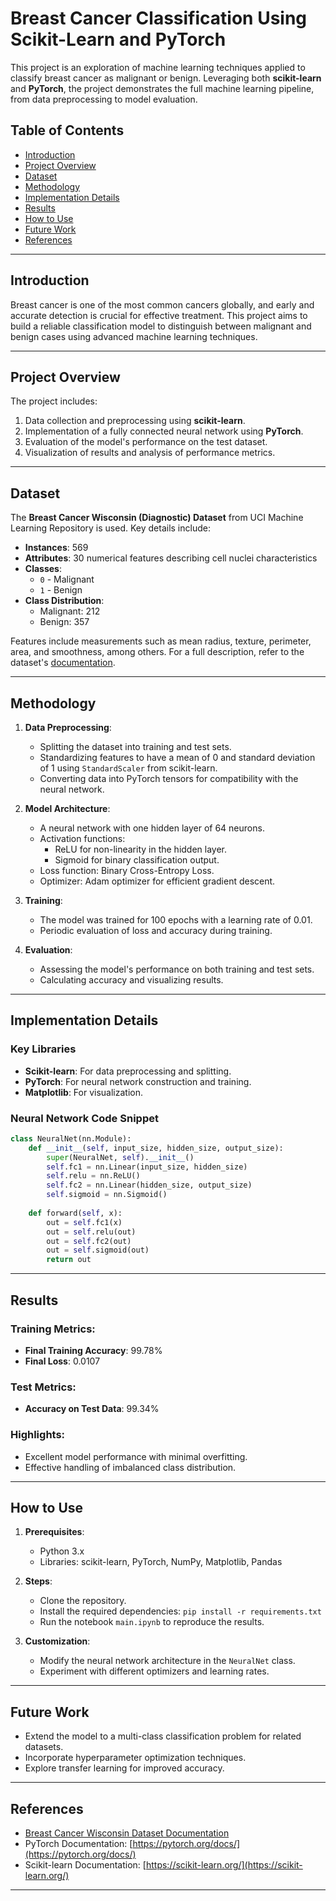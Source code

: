 # Breast Cancer Classification Using Scikit-Learn and PyTorch

This project is an exploration of machine learning techniques applied to classify breast cancer as malignant or benign. Leveraging both **scikit-learn** and **PyTorch**, the project demonstrates the full machine learning pipeline, from data preprocessing to model evaluation.

## Table of Contents
- [Introduction](#introduction)
- [Project Overview](#project-overview)
- [Dataset](#dataset)
- [Methodology](#methodology)
- [Implementation Details](#implementation-details)
- [Results](#results)
- [How to Use](#how-to-use)
- [Future Work](#future-work)
- [References](#references)

---

## Introduction
Breast cancer is one of the most common cancers globally, and early and accurate detection is crucial for effective treatment. This project aims to build a reliable classification model to distinguish between malignant and benign cases using advanced machine learning techniques.

---

## Project Overview
The project includes:
1. Data collection and preprocessing using **scikit-learn**.
2. Implementation of a fully connected neural network using **PyTorch**.
3. Evaluation of the model's performance on the test dataset.
4. Visualization of results and analysis of performance metrics.

---

## Dataset
The **Breast Cancer Wisconsin (Diagnostic) Dataset** from UCI Machine Learning Repository is used. Key details include:
- **Instances**: 569
- **Attributes**: 30 numerical features describing cell nuclei characteristics
- **Classes**: 
  - `0` - Malignant
  - `1` - Benign
- **Class Distribution**: 
  - Malignant: 212
  - Benign: 357

Features include measurements such as mean radius, texture, perimeter, area, and smoothness, among others. For a full description, refer to the dataset's [documentation](https://goo.gl/U2Uwz2).

---

## Methodology
1. **Data Preprocessing**:
   - Splitting the dataset into training and test sets.
   - Standardizing features to have a mean of 0 and standard deviation of 1 using `StandardScaler` from scikit-learn.
   - Converting data into PyTorch tensors for compatibility with the neural network.

2. **Model Architecture**:
   - A neural network with one hidden layer of 64 neurons.
   - Activation functions:
     - ReLU for non-linearity in the hidden layer.
     - Sigmoid for binary classification output.
   - Loss function: Binary Cross-Entropy Loss.
   - Optimizer: Adam optimizer for efficient gradient descent.

3. **Training**:
   - The model was trained for 100 epochs with a learning rate of 0.01.
   - Periodic evaluation of loss and accuracy during training.

4. **Evaluation**:
   - Assessing the model's performance on both training and test sets.
   - Calculating accuracy and visualizing results.

---

## Implementation Details
### Key Libraries
- **Scikit-learn**: For data preprocessing and splitting.
- **PyTorch**: For neural network construction and training.
- **Matplotlib**: For visualization.

### Neural Network Code Snippet
```python
class NeuralNet(nn.Module):
    def __init__(self, input_size, hidden_size, output_size):
        super(NeuralNet, self).__init__()
        self.fc1 = nn.Linear(input_size, hidden_size)
        self.relu = nn.ReLU()
        self.fc2 = nn.Linear(hidden_size, output_size)
        self.sigmoid = nn.Sigmoid()
        
    def forward(self, x):
        out = self.fc1(x)
        out = self.relu(out)
        out = self.fc2(out)
        out = self.sigmoid(out)
        return out
```

---

## Results
### Training Metrics:
- **Final Training Accuracy**: 99.78%
- **Final Loss**: 0.0107

### Test Metrics:
- **Accuracy on Test Data**: 99.34%

### Highlights:
- Excellent model performance with minimal overfitting.
- Effective handling of imbalanced class distribution.

---

## How to Use
1. **Prerequisites**:
   - Python 3.x
   - Libraries: scikit-learn, PyTorch, NumPy, Matplotlib, Pandas

2. **Steps**:
   - Clone the repository.
   - Install the required dependencies: `pip install -r requirements.txt`
   - Run the notebook `main.ipynb` to reproduce the results.

3. **Customization**:
   - Modify the neural network architecture in the `NeuralNet` class.
   - Experiment with different optimizers and learning rates.

---

## Future Work
- Extend the model to a multi-class classification problem for related datasets.
- Incorporate hyperparameter optimization techniques.
- Explore transfer learning for improved accuracy.

---

## References
- [Breast Cancer Wisconsin Dataset Documentation](https://goo.gl/U2Uwz2)
- PyTorch Documentation: [https://pytorch.org/docs/](https://pytorch.org/docs/)
- Scikit-learn Documentation: [https://scikit-learn.org/](https://scikit-learn.org/)

--- 
